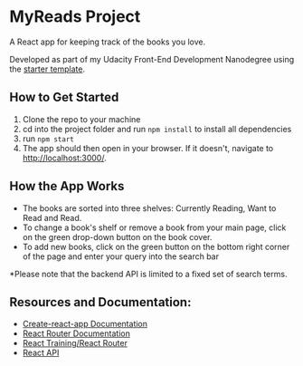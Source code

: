 # MyReads Project

A React app for keeping track of the books you love.

Developed as part of my Udacity Front-End Development Nanodegree using the [starter template](https://github.com/udacity/reactnd-project-myreads-starter).

## How to Get Started
1. Clone the repo to your machine
2. cd into the project folder and run `npm install` to install all dependencies
3. run `npm start`
4. The app should then open in your browser. If it doesn't, navigate to [http://localhost:3000/](http://localhost:3000/).

## How the App Works
* The books are sorted into three shelves: Currently Reading, Want to Read and Read.
* To change a book's shelf or remove a book from your main page, click on the green drop-down button on the book cover.
* To add new books, click on the green button on the bottom right corner of the page and enter your query into the search bar

*Please note that the backend API is limited to a fixed set of search terms.

## Resources and Documentation:
* [Create-react-app Documentation](https://github.com/facebookincubator/create-react-app)
* [React Router Documentation](http://knowbody.github.io/react-router-docs/)
* [React Training/React Router](https://reacttraining.com/react-router/web/api/BrowserRouter)
* [React API](https://facebook.github.io/react/docs/react-api.html)
